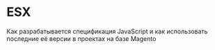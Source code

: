 # ESX

Как разрабатывается спецификация JavaScript и как использовать 
последние её версии в проектах на базе Magento